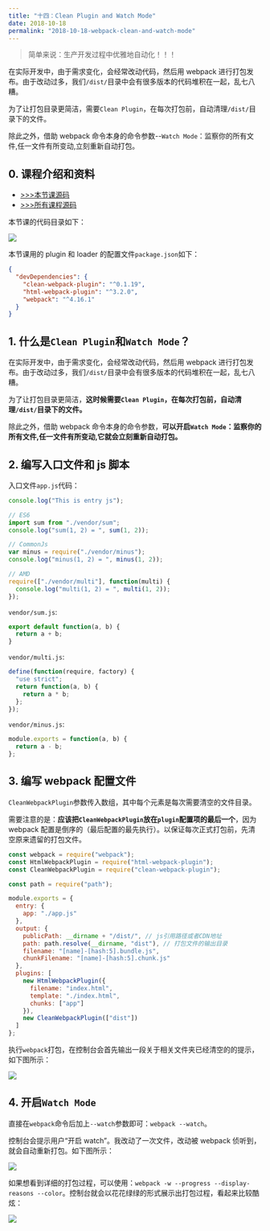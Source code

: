 ```yaml
---
title: "十四：Clean Plugin and Watch Mode"
date: 2018-10-18
permalink: "2018-10-18-webpack-clean-and-watch-mode"
---
```


> 简单来说：生产开发过程中优雅地自动化！！！

在实际开发中，由于需求变化，会经常改动代码，然后用 webpack 进行打包发布。由于改动过多，我们`/dist/`目录中会有很多版本的代码堆积在一起，乱七八糟。

为了让打包目录更简洁，需要`Clean Plugin`，在每次打包前，自动清理`/dist/`目录下的文件。

除此之外，借助 webpack 命令本身的命令参数--`Watch Mode`：监察你的所有文件,任一文件有所变动,立刻重新自动打包。

<!-- more -->

## 0. 课程介绍和资料

- [>>>本节课源码](https://github.com/starryrbs/webpack-demos/tree/master/demo14)
- [>>>所有课程源码](https://github.com/starryrbs/webpack-demos)

本节课的代码目录如下：

![](https://static.godbmw.com/images/webpack/webpack4系列教程/34.png)

本节课用的 plugin 和 loader 的配置文件`package.json`如下：

```json
{
  "devDependencies": {
    "clean-webpack-plugin": "^0.1.19",
    "html-webpack-plugin": "^3.2.0",
    "webpack": "^4.16.1"
  }
}
```

## 1. 什么是`Clean Plugin`和`Watch Mode`？

在实际开发中，由于需求变化，会经常改动代码，然后用 webpack 进行打包发布。由于改动过多，我们`/dist/`目录中会有很多版本的代码堆积在一起，乱七八糟。

为了让打包目录更简洁，**这时候需要`Clean Plugin`，在每次打包前，自动清理`/dist/`目录下的文件。**

除此之外，借助 webpack 命令本身的命令参数，**可以开启`Watch Mode`：监察你的所有文件,任一文件有所变动,它就会立刻重新自动打包。**

## 2. 编写入口文件和 js 脚本

入口文件`app.js`代码：

```javascript
console.log("This is entry js");

// ES6
import sum from "./vendor/sum";
console.log("sum(1, 2) = ", sum(1, 2));

// CommonJs
var minus = require("./vendor/minus");
console.log("minus(1, 2) = ", minus(1, 2));

// AMD
require(["./vendor/multi"], function(multi) {
  console.log("multi(1, 2) = ", multi(1, 2));
});
```

`vendor/sum.js`:

```javascript
export default function(a, b) {
  return a + b;
}
```

`vendor/multi.js`:

```javascript
define(function(require, factory) {
  "use strict";
  return function(a, b) {
    return a * b;
  };
});
```

`vendor/minus.js`:

```javascript
module.exports = function(a, b) {
  return a - b;
};
```

## 3. 编写 webpack 配置文件

`CleanWebpackPlugin`参数传入数组，其中每个元素是每次需要清空的文件目录。

需要注意的是：**应该把`CleanWebpackPlugin`放在`plugin`配置项的最后一个**，因为 webpack 配置是倒序的（最后配置的最先执行）。以保证每次正式打包前，先清空原来遗留的打包文件。

```javascript
const webpack = require("webpack");
const HtmlWebpackPlugin = require("html-webpack-plugin");
const CleanWebpackPlugin = require("clean-webpack-plugin");

const path = require("path");

module.exports = {
  entry: {
    app: "./app.js"
  },
  output: {
    publicPath: __dirname + "/dist/", // js引用路径或者CDN地址
    path: path.resolve(__dirname, "dist"), // 打包文件的输出目录
    filename: "[name]-[hash:5].bundle.js",
    chunkFilename: "[name]-[hash:5].chunk.js"
  },
  plugins: [
    new HtmlWebpackPlugin({
      filename: "index.html",
      template: "./index.html",
      chunks: ["app"]
    }),
    new CleanWebpackPlugin(["dist"])
  ]
};
```

执行`webpack`打包，在控制台会首先输出一段关于相关文件夹已经清空的的提示，如下图所示：

![](https://static.godbmw.com/images/webpack/webpack4系列教程/35.png)

## 4. 开启`Watch Mode`

直接在`webpack`命令后加上`--watch`参数即可：`webpack --watch`。

控制台会提示用户“开启 watch”。我改动了一次文件，改动被 webpack 侦听到，就会自动重新打包。如下图所示：

![](https://static.godbmw.com/images/webpack/webpack4系列教程/36.png)

如果想看到详细的打包过程，可以使用：`webpack -w --progress --display-reasons --color`。控制台就会以花花绿绿的形式展示出打包过程，看起来比较酷炫：

![](https://static.godbmw.com/images/webpack/webpack4系列教程/37.png)
